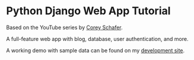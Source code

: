 # Python Django Web App Tutorial
Based on the YouTube series by [Corey Schafer](https://www.youtube.com/playlist?list=PL-osiE80TeTtoQCKZ03TU5fNfx2UY6U4p).

A full-feature web app with blog, database, user authentication, and more.

A working demo with sample data can be found on my [development site](https://www.dawndemeo-dev.com).
